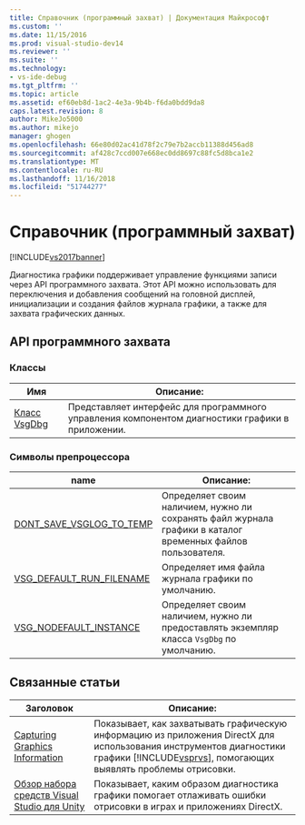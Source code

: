 ```yaml
---
title: Справочник (программный захват) | Документация Майкрософт
ms.custom: ''
ms.date: 11/15/2016
ms.prod: visual-studio-dev14
ms.reviewer: ''
ms.suite: ''
ms.technology:
- vs-ide-debug
ms.tgt_pltfrm: ''
ms.topic: article
ms.assetid: ef60eb8d-1ac2-4e3a-9b4b-f6da0bdd9da8
caps.latest.revision: 8
author: MikeJo5000
ms.author: mikejo
manager: ghogen
ms.openlocfilehash: 66e80d02ac41d78f2c79e7b2accb11388d456ad8
ms.sourcegitcommit: af428c7ccd007e668ec0dd8697c88fc5d8bca1e2
ms.translationtype: MT
ms.contentlocale: ru-RU
ms.lasthandoff: 11/16/2018
ms.locfileid: "51744277"
---
```

# <a name="reference-programmatic-capture"></a>Справочник (программный захват)
[!INCLUDE[vs2017banner](../includes/vs2017banner.md)]

Диагностика графики поддерживает управление функциями записи через API программного захвата. Этот API можно использовать для переключения и добавления сообщений на головной дисплей, инициализации и создания файлов журнала графики, а также для захвата графических данных.  
  
## <a name="programmatic-capture-apis"></a>API программного захвата  
  
### <a name="classes"></a>Классы  
  
|Имя|Описание:|  
|----------|-----------------|  
|[Класс VsgDbg](../debugger/vsgdbg-class.md)|Представляет интерфейс для программного управления компонентом диагностики графики в приложении.|  
  
### <a name="preprocessor-symbols"></a>Символы препроцессора  
  
|name|Описание:|  
|----------|-----------------|  
|[DONT_SAVE_VSGLOG_TO_TEMP](../debugger/dont-save-vsglog-to-temp.md)|Определяет своим наличием, нужно ли сохранять файл журнала графики в каталог временных файлов пользователя.|  
|[VSG_DEFAULT_RUN_FILENAME](../debugger/vsg-default-run-filename.md)|Определяет имя файла журнала графики по умолчанию.|  
|[VSG_NODEFAULT_INSTANCE](../debugger/vsg-nodefault-instance.md)|Определяет своим наличием, нужно ли предоставлять экземпляр класса `VsgDbg` по умолчанию.|  
  
## <a name="related-articles"></a>Связанные статьи  
  
|Заголовок|Описание:|  
|-----------|-----------------|  
|[Capturing Graphics Information](../debugger/capturing-graphics-information.md)|Показывает, как захватывать графическую информацию из приложения DirectX для использования инструментов диагностики графики [!INCLUDE[vsprvs](../includes/vsprvs-md.md)], помогающих выявлять проблемы отрисовки.|  
|[Обзор набора средств Visual Studio для Unity](../debugger/overview-of-visual-studio-graphics-diagnostics.md)|Показывает, каким образом диагностика графики помогает отлаживать ошибки отрисовки в играх и приложениях DirectX.|



